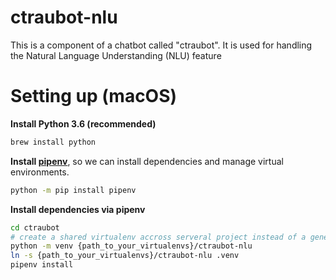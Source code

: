 # ctraubot-nlu
This is a component of a chatbot called "ctraubot". It is used for handling the Natural Language Understanding (NLU) feature

# Setting up (macOS)

**Install Python 3.6 (recommended)**

```bash
brew install python
```
**Install [pipenv](https://docs.pipenv.org/)**, so we can install dependencies and manage virtual environments.

```bash
python -m pip install pipenv
```

**Install dependencies via pipenv**

```bash
cd ctraubot
# create a shared virtualenv accross serveral project instead of a generated one
python -m venv {path_to_your_virtualenvs}/ctraubot-nlu
ln -s {path_to_your_virtualenvs}/ctraubot-nlu .venv
pipenv install
```


